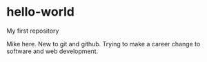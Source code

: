 # hello-world
My first repository

Mike here.  New to git and github.  Trying to make a career change to software and web development.
